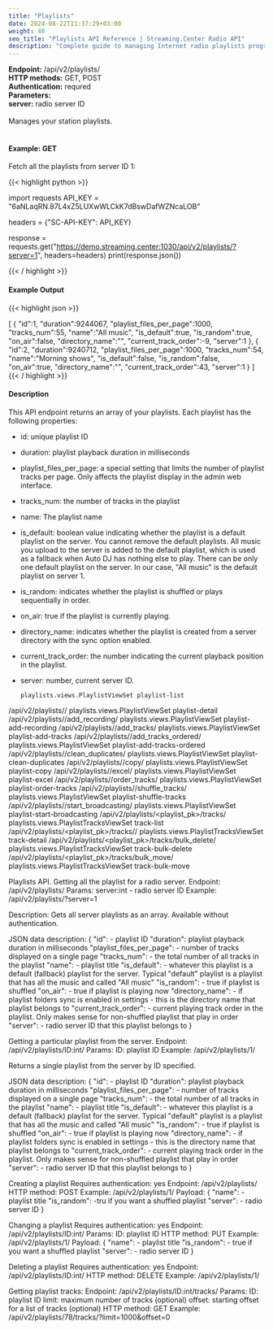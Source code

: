 ```yaml
---
title: "Playlists"
date: 2024-08-22T11:37:29+03:00
weight: 40
seo_title: "Playlists API Reference | Streaming.Center Radio API"
description: "Complete guide to managing Internet radio playlists programmatically. Learn how to create, modify, copy playlists and add tracks with the Streaming.Center API."
---
```


<div class="api-block">
<b>Endpoint:</b> /api/v2/playlists/<br/>
<b>HTTP methods:</b> GET, POST <br/>
<b>Authentication:</b> requred<br/>
<b>Parameters:</b> <br/>
<b>server:</b> radio server ID<br/>
</div>

<br />
Manages your station playlists.
<br />
<br />

#### Example: GET

Fetch all the playlists from server ID 1:

{{< highlight python  >}}

import requests
API_KEY = "6aNLaqRN.87L4xZ5LUXwWLCkK7dBswDafWZNcaLOB"

headers = {"SC-API-KEY": API_KEY}

response = requests.get("https://demo.streaming.center:1030/api/v2/playlists/?server=1", headers=headers)
print(response.json())

{{< / highlight >}}

#### Example Output
{{< highlight json  >}}

[
   {
      "id":1,
      "duration":9244067,
      "playlist_files_per_page":1000,
      "tracks_num":55,
      "name":"All music",
      "is_default":true,
      "is_random":true,
      "on_air":false,
      "directory_name":"",
      "current_track_order":-9,
      "server":1
   },
   {
      "id":2,
      "duration":9240712,
      "playlist_files_per_page":1000,
      "tracks_num":54,
      "name":"Morning shows",
      "is_default":false,
      "is_random":false,
      "on_air":true,
      "directory_name":"",
      "current_track_order":43,
      "server":1
   }
]
{{< / highlight >}}

#### Description
This API endpoint returns an array of your playlists. Each playlist has the following properties:

- id: unique playlist ID
- duration: playlist playback duration in milliseconds
- playlist_files_per_page: a  special setting that limits the number of playlist tracks per page. Only affects the playlist display in the admin web interface.
- tracks_num: the number of tracks in the playlist
- name: The playlist name
- is_default: boolean value indicating whether the playlist is a default playlist on the server. You cannot remove the default playlists.  All music you upload to the server is added to the default playlist, which is used as a fallback when Auto DJ has nothing else to play. There can be only one default playlist on the server. In our case, "All music" is the default playlist on server 1.
- is_random: indicates whether the playlist is shuffled or plays sequentially in order.
- on_air: true if the playlist is currently playing.
- directory_name: indicates whether the playlist is created from a server directory with the sync option enabled.
- current_track_order: the number indicating the current playback position in the playlist.
- server: number, current server ID.



      playlists.views.PlaylistViewSet playlist-list
/api/v2/playlists/<pk>/ playlists.views.PlaylistViewSet playlist-detail
/api/v2/playlists/<pk>/add_recording/   playlists.views.PlaylistViewSet playlist-add-recording
/api/v2/playlists/<pk>/add_tracks/      playlists.views.PlaylistViewSet playlist-add-tracks
/api/v2/playlists/<pk>/add_tracks_ordered/      playlists.views.PlaylistViewSet playlist-add-tracks-ordered
/api/v2/playlists/<pk>/clean_duplicates/        playlists.views.PlaylistViewSet playlist-clean-duplicates
/api/v2/playlists/<pk>/copy/    playlists.views.PlaylistViewSet playlist-copy
/api/v2/playlists/<pk>/excel/   playlists.views.PlaylistViewSet playlist-excel
/api/v2/playlists/<pk>/order_tracks/    playlists.views.PlaylistViewSet playlist-order-tracks
/api/v2/playlists/<pk>/shuffle_tracks/  playlists.views.PlaylistViewSet playlist-shuffle-tracks
/api/v2/playlists/<pk>/start_broadcasting/      playlists.views.PlaylistViewSet playlist-start-broadcasting
/api/v2/playlists/<playlist_pk>/tracks/ playlists.views.PlaylistTracksViewSet   track-list
/api/v2/playlists/<playlist_pk>/tracks/<pk>/    playlists.views.PlaylistTracksViewSet   track-detail
/api/v2/playlists/<playlist_pk>/tracks/bulk_delete/     playlists.views.PlaylistTracksViewSet   track-bulk-delete
/api/v2/playlists/<playlist_pk>/tracks/bulk_move/       playlists.views.PlaylistTracksViewSet   track-bulk-move



Playlists API.
Getting all the playlist for a radio server.
Endpoint: /api/v2/playlists/
Params: server:int - radio server ID
Example: /api/v2/playlists/?server=1

Description:
Gets all server playlists as an array. Available without authentication.

JSON data description:
{
 "id": - playlist ID
 "duration": playlist playback duration in milliseconds
 "playlist_files_per_page": - number of tracks displayed on a single page
 "tracks_num": - the total number of all tracks in the playlist
 "name": - playlist title
 "is_default": - whatever this playlist is a default (fallback) playlist for the server. Typical "default" playlist is a playlist that has all the music and called "All music" 
 "is_random": - true if playlist is shuffled
 "on_air": - true if playlist is playing now
 "directory_name": - if playlist folders sync is enabled in settings - this is the directory name that playlist belongs to
 "current_track_order": - current playing track order in the playlist. Only makes sense for non-shuffled playlist that play in order
 "server": - radio server ID that this playlist belongs to
}


Getting a particular playlist from the server.
Endpoint: /api/v2/playlists/ID:int/
Params: ID: playlist ID
Example: /api/v2/playlists/1/

Returns a single playlist from the server by ID specified.

JSON data description:
{
 "id": - playlist ID
 "duration": playlist playback duration in milliseconds
 "playlist_files_per_page": - number of tracks displayed on a single page
 "tracks_num": - the total number of all tracks in the playlist
 "name": - playlist title
 "is_default": - whatever this playlist is a default (fallback) playlist for the server. Typical "default" playlist is a playlist that has all the music and called "All music" 
 "is_random": - true if playlist is shuffled
 "on_air": - true if playlist is playing now
 "directory_name": - if playlist folders sync is enabled in settings - this is the directory name that playlist belongs to
 "current_track_order": - current playing track order in the playlist. Only makes sense for non-shuffled playlist that play in order
 "server": - radio server ID that this playlist belongs to
}


Creating a playlist
Requires authentication: yes
Endpoint: /api/v2/playlists/
HTTP method: POST
Example: /api/v2/playlists/1/
Payload:
{
 "name": - playlist title
 "is_random": -tru if you want a shuffled playlist
 "server": - radio server ID
}


Changing a playlist
Requires authentication: yes
Endpoint: /api/v2/playlists/ID:int/
Params: ID: playlist ID
HTTP method: PUT
Example: /api/v2/playlists/1/
Payload:
{
 "name": - playlist title
 "is_random": - true if you want a shuffled playlist
 "server": - radio server ID
}


Deleting a playlist
Requires authentication: yes
Endpoint: /api/v2/playlists/ID:int/
HTTP method: DELETE
Example: /api/v2/playlists/1/


Getting playlist tracks:
Endpoint: /api/v2/playlists/ID:int/tracks/
Params: 
  ID: playlist ID
  limit: maximum number of tracks (optional)
  offset: starting offset for a list of tracks (optional)
HTTP method: GET
Example: /api/v2/playlists/78/tracks/?limit=1000&offset=0
